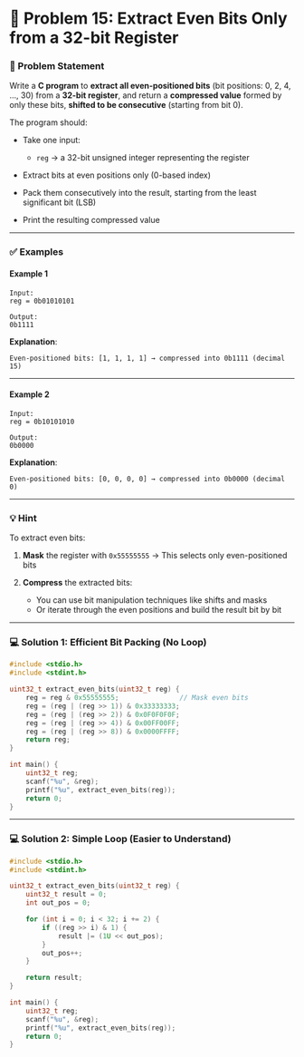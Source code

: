 # 🧩 Problem 15: Extract Even Bits Only from a 32-bit Register

### 📝 Problem Statement

Write a **C program** to **extract all even-positioned bits** (bit positions: 0, 2, 4, ..., 30) from a **32-bit register**, and return a **compressed value** formed by only these bits, **shifted to be consecutive** (starting from bit 0).

The program should:

* Take one input:

  * `reg` → a 32-bit unsigned integer representing the register
* Extract bits at even positions only (0-based index)
* Pack them consecutively into the result, starting from the least significant bit (LSB)
* Print the resulting compressed value

---

### ✅ Examples

#### Example 1

```
Input:
reg = 0b01010101

Output:
0b1111
```

**Explanation**:

```
Even-positioned bits: [1, 1, 1, 1] → compressed into 0b1111 (decimal 15)
```

---

#### Example 2

```
Input:
reg = 0b10101010

Output:
0b0000
```

**Explanation**:

```
Even-positioned bits: [0, 0, 0, 0] → compressed into 0b0000 (decimal 0)
```

---

### 💡 Hint

To extract even bits:

1. **Mask** the register with `0x55555555`
   → This selects only even-positioned bits

2. **Compress** the extracted bits:

   * You can use bit manipulation techniques like shifts and masks
   * Or iterate through the even positions and build the result bit by bit

---

### 💻 Solution 1: Efficient Bit Packing (No Loop)

```c
#include <stdio.h>
#include <stdint.h>

uint32_t extract_even_bits(uint32_t reg) {
    reg = reg & 0x55555555;               // Mask even bits
    reg = (reg | (reg >> 1)) & 0x33333333;
    reg = (reg | (reg >> 2)) & 0x0F0F0F0F;
    reg = (reg | (reg >> 4)) & 0x00FF00FF;
    reg = (reg | (reg >> 8)) & 0x0000FFFF;
    return reg;
}

int main() {
    uint32_t reg;
    scanf("%u", &reg);
    printf("%u", extract_even_bits(reg));
    return 0;
}
```

---

### 💻 Solution 2: Simple Loop (Easier to Understand)

```c
#include <stdio.h>
#include <stdint.h>

uint32_t extract_even_bits(uint32_t reg) {
    uint32_t result = 0;
    int out_pos = 0;

    for (int i = 0; i < 32; i += 2) {
        if ((reg >> i) & 1) {
            result |= (1U << out_pos);
        }
        out_pos++;
    }

    return result;
}

int main() {
    uint32_t reg;
    scanf("%u", &reg);
    printf("%u", extract_even_bits(reg));
    return 0;
}
```